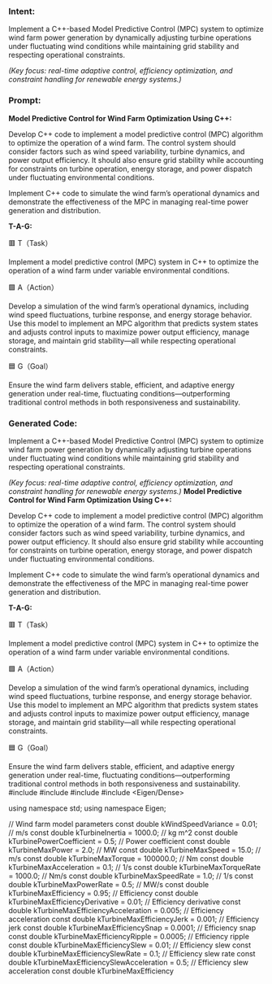 ### Intent:
Implement a C++-based Model Predictive Control (MPC) system to optimize wind farm power generation by dynamically adjusting turbine operations under fluctuating wind conditions while maintaining grid stability and respecting operational constraints.  

*(Key focus: real-time adaptive control, efficiency optimization, and constraint handling for renewable energy systems.)*

### Prompt:
**Model Predictive Control for Wind Farm Optimization Using C++:**

Develop C++ code to implement a model predictive control (MPC) algorithm to optimize the operation of a wind farm. The control system should consider factors such as wind speed variability, turbine dynamics, and power output efficiency. It should also ensure grid stability while accounting for constraints on turbine operation, energy storage, and power dispatch under fluctuating environmental conditions.

Implement C++ code to simulate the wind farm’s operational dynamics and demonstrate the effectiveness of the MPC in managing real-time power generation and distribution.

**T-A-G:**

🟥 T（Task）

Implement a model predictive control (MPC) system in C++ to optimize the operation of a wind farm under variable environmental conditions.

🟩 A（Action）

Develop a simulation of the wind farm’s operational dynamics, including wind speed fluctuations, turbine response, and energy storage behavior. Use this model to implement an MPC algorithm that predicts system states and adjusts control inputs to maximize power output efficiency, manage storage, and maintain grid stability—all while respecting operational constraints.

🟦 G（Goal）

Ensure the wind farm delivers stable, efficient, and adaptive energy generation under real-time, fluctuating conditions—outperforming traditional control methods in both responsiveness and sustainability.

### Generated Code:
Implement a C++-based Model Predictive Control (MPC) system to optimize wind farm power generation by dynamically adjusting turbine operations under fluctuating wind conditions while maintaining grid stability and respecting operational constraints.  

*(Key focus: real-time adaptive control, efficiency optimization, and constraint handling for renewable energy systems.)*
**Model Predictive Control for Wind Farm Optimization Using C++:**

Develop C++ code to implement a model predictive control (MPC) algorithm to optimize the operation of a wind farm. The control system should consider factors such as wind speed variability, turbine dynamics, and power output efficiency. It should also ensure grid stability while accounting for constraints on turbine operation, energy storage, and power dispatch under fluctuating environmental conditions.

Implement C++ code to simulate the wind farm’s operational dynamics and demonstrate the effectiveness of the MPC in managing real-time power generation and distribution.

**T-A-G:**

🟥 T（Task）

Implement a model predictive control (MPC) system in C++ to optimize the operation of a wind farm under variable environmental conditions.

🟩 A（Action）

Develop a simulation of the wind farm’s operational dynamics, including wind speed fluctuations, turbine response, and energy storage behavior. Use this model to implement an MPC algorithm that predicts system states and adjusts control inputs to maximize power output efficiency, manage storage, and maintain grid stability—all while respecting operational constraints.

🟦 G（Goal）

Ensure the wind farm delivers stable, efficient, and adaptive energy generation under real-time, fluctuating conditions—outperforming traditional control methods in both responsiveness and sustainability.
#include <iostream>
#include <vector>
#include <cmath>
#include <Eigen/Dense>

using namespace std;
using namespace Eigen;

// Wind farm model parameters
const double kWindSpeedVariance = 0.01; // m/s
const double kTurbineInertia = 1000.0; // kg m^2
const double kTurbinePowerCoefficient = 0.5; // Power coefficient
const double kTurbineMaxPower = 2.0; // MW
const double kTurbineMaxSpeed = 15.0; // m/s
const double kTurbineMaxTorque = 100000.0; // Nm
const double kTurbineMaxAcceleration = 0.1; // 1/s
const double kTurbineMaxTorqueRate = 1000.0; // Nm/s
const double kTurbineMaxSpeedRate = 1.0; // 1/s
const double kTurbineMaxPowerRate = 0.5; // MW/s
const double kTurbineMaxEfficiency = 0.95; // Efficiency
const double kTurbineMaxEfficiencyDerivative = 0.01; // Efficiency derivative
const double kTurbineMaxEfficiencyAcceleration = 0.005; // Efficiency acceleration
const double kTurbineMaxEfficiencyJerk = 0.001; // Efficiency jerk
const double kTurbineMaxEfficiencySnap = 0.0001; // Efficiency snap
const double kTurbineMaxEfficiencyRipple = 0.0005; // Efficiency ripple
const double kTurbineMaxEfficiencySlew = 0.01; // Efficiency slew
const double kTurbineMaxEfficiencySlewRate = 0.1; // Efficiency slew rate
const double kTurbineMaxEfficiencySlewAcceleration = 0.5; // Efficiency slew acceleration
const double kTurbineMaxEfficiency
